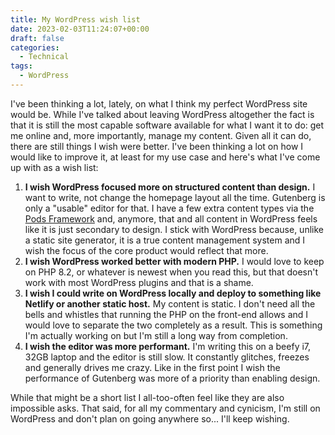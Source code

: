 ```yaml
---
title: My WordPress wish list
date: 2023-02-03T11:24:07+00:00
draft: false
categories:
  - Technical
tags:
  - WordPress
---
```


I've been thinking a lot, lately, on what I think my perfect WordPress site would be. While I've talked about leaving WordPress altogether the fact is that it is still the most capable software available for what I want it to do: get me online and, more importantly, manage my content.
Given all it can do, there are still things I wish were better. I've been thinking a lot on how I would like to improve it, at least for my use case and here's what I've come up with as a wish list:

1. **I wish WordPress focused more on structured content than design.** I want to write, not change the homepage layout all the time. Gutenberg is only a "usable" editor for that. I have a few extra content types via the <a href="https://pods.io/">Pods Framework</a> and, anymore, that and all content in WordPress feels like it is just secondary to design. I stick with WordPress because, unlike a static site generator, it is a true content management system and I wish the focus of the core product would reflect that more.
2. **I wish WordPress worked better with modern PHP.** I would love to keep on PHP 8.2, or whatever is newest when you read this, but that doesn't work with most WordPress plugins and that is a shame.
3. **I wish I could write on WordPress locally and deploy to something like Netlify or another static host.** My content is static. I don't need all the bells and whistles that running the PHP on the front-end allows and I would love to separate the two completely as a result. This is something I'm actually working on but I'm still a long way from completion.
4. **I wish the editor was more performant.** I'm writing this on a beefy i7, 32GB laptop and the editor is still slow. It constantly glitches, freezes and generally drives me crazy. Like in the first point I wish the performance of Gutenberg was more of a priority than enabling design.

While that might be a short list I all-too-often feel like they are also impossible asks. That said, for all my commentary and cynicism, I'm still on WordPress and don't plan on going anywhere so... I'll keep wishing.